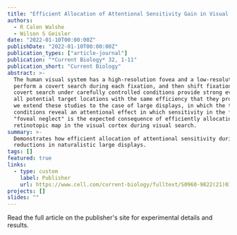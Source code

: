 ```yaml
---
title: "Efficient Allocation of Attentional Sensitivity Gain in Visual Cortex Reduces Foveal Sensitivity in Visual Search"
authors:
  - R Calen Walshe
  - Wilson S Geisler
date: "2022-01-10T00:00:00Z"
publishDate: "2022-01-10T00:00:00Z"
publication_types: ["article-journal"]
publication: "*Current Biology* 32, 1-11"
publication_short: "Current Biology"
abstract: >-
  The human visual system has a high-resolution fovea and a low-resolution periphery. When actively searching for a target, humans
  perform a covert search during each fixation, and then shift fixation (the fovea) to probable target locations. Previous studies of
  covert search under carefully controlled conditions provide strong evidence that for simple and small search displays, humans process
  all potential target locations with the same efficiency that they process those locations when individually cued on each trial. Here,
  we extend these studies to the case of large displays, in which the target can appear anywhere within the display. These more natural
  conditions reveal an attentional effect in which sensitivity in the fovea and parafovea is greatly diminished. We show that this
  "foveal neglect" is the expected consequence of efficiently allocating a fixed total attentional sensitivity gain across the
  retinotopic map in the visual cortex during visual search.
summary: >-
  Demonstrates how efficient allocation of attentional sensitivity during visual search produces substantial foveal sensitivity
  reductions in naturalistic large displays.
tags: []
featured: true
links:
  - type: custom
    label: Publisher
    url: https://www.cell.com/current-biology/fulltext/S0960-9822(21)01365-8
projects: []
slides: ""
---
```


Read the full article on the publisher's site for experimental details and results.
